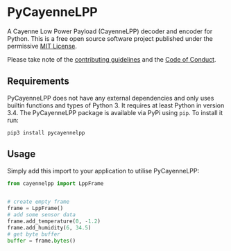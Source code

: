 # PyCayenneLPP

A Cayenne Low Power Payload (CayenneLPP) decoder and encoder for Python.
This is a free open source software project published under the permissive
[MIT License](LICENSE).

Please take note of the [contributing guidelines](CONTRIBUTING.md) and the
[Code of Conduct](CODE_OF_CONDUCT.md).

## Requirements

PyCayenneLPP does not have any external dependencies and only uses builtin
functions and types of Python 3. It requires at least Python in version 3.4.
The PyCayenneLPP package is available via PyPi using `pip`. To install it run:

```
pip3 install pycayennelpp
```

## Usage

Simply add this import to your application to utilise PyCayenneLPP:

```Python
from cayennelpp import LppFrame


# create empty frame
frame = LppFrame()
# add some sensor data
frame.add_temperature(0, -1.2)
frame.add_humidity(6, 34.5)
# get byte buffer
buffer = frame.bytes()
```
